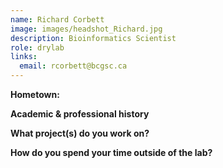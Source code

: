 ```yaml
---
name: Richard Corbett
image: images/headshot_Richard.jpg
description: Bioinformatics Scientist
role: drylab
links:
  email: rcorbett@bcgsc.ca
---
```


**Hometown:** 


**Academic & professional history**



**What project(s) do you work on?**



**How do you spend your time outside of the lab?**